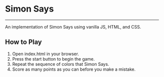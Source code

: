 # Simon Says
---

An implementation of Simon Says using vanilla JS, HTML, and CSS.

## How to Play
1. Open index.html in your browser.
2. Press the start button to begin the game.
3. Repeat the sequence of colors that Simon Says.
4. Score as many points as you can before you make a mistake.